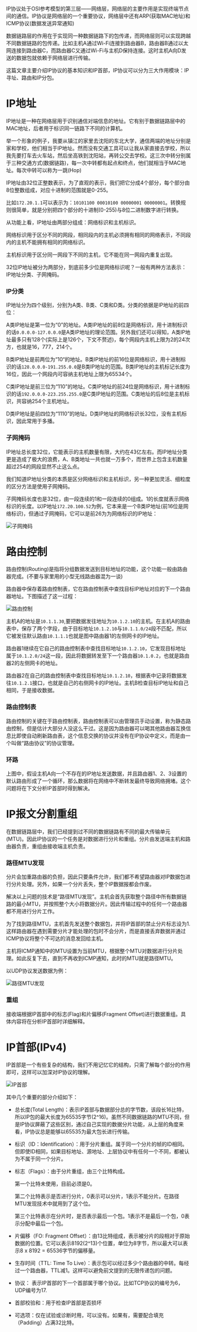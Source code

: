 IP协议处于OSI参考模型的第三层——网络层，网络层的主要作用是实现终端节点间的通信。IP协议是网络层的一个重要协议，网络层中还有ARP(获取MAC地址)和ICMP协议(数据发送异常通知)

数据链路层的作用在于实现同一种数据链路下的包传递，而网络层则可以实现跨越不同数据链路的包传递。比如主机A通过Wi-Fi连接到路由器B，路由器B通过以太网连接到路由器C，而路由器C又通过Wi-Fi与主机D保持连接。这时主机A向D发送的数据包就依赖于网络层进行传输。

这篇文章主要介绍IP协议的基本知识和IP首部，IP协议可以分为三大作用模块：IP寻址、路由和IP分包。

# IP地址

IP地址是一种在网络层用于识别通信对端信息的地址。它有别于数据链路层中的MAC地址，后者用于标识同一链路下不同的计算机。

举一个形象的例子，我要从镇江的家里去沈阳的东北大学，通信两端的地址分别是家和学校，他们相当于IP地址。然而没有交通工具可以让我从家直接去学校，所以我先要打车去火车站，然后坐高铁到沈阳站，再转公交去学校。这三次中转分别属于三种交通方式(数据链路)，每一次中转都有起点和终点，他们就相当于MAC地址。每次中转可以称为一跳(Hop)

IP地址由32位正整数表示，为了直观的表示，我们把它分成4个部分，每个部分由8位整数组成，对应十进制的范围就是0-255。

比如`172.20.1.1`可以表示为：`10101100 00010100 00000001 00000001`。转换规则很简单，就是分别把四个部分的十进制(0-255)与8位二进制数字进行转换。

从功能上看，IP地址由两部分组成：网络标识和主机标识。

网络标识用于区分不同的网段，相同段内的主机必须拥有相同的网络表示，不同段内的主机不能拥有相同的网络标识。

主机标识用于区分同一网段下不同的主机，它不能在同一网段内重复出现。

32位IP地址被分为两部分，到底前多少位是网络标识呢？一般有两种方法表示：IP地址分类、子网掩码。

### IP分类

IP地址分为四个级别，分别为A类、B类、C类和D类。分类的依据是IP地址的前四位：

A类IP地址是第一位为“0”的地址。A类IP地址的前8位是网络标识，用十进制标识的话`0.0.0.0-127.0.0.0`是A类IP地址的理论范围。另外我们还可以得知，A类IP地址最多只有128个(实际上是126个，下文不赘述)，每个网段内主机上限为2的24次方，也就是16，777，214个。

B类IP地址是前两位为“10“的地址。B类IP地址的前16位是网络标识，用十进制标识的话`128.0.0.0-191.255.0.0`是B类IP地址的范围。B类IP地址的主机标记长度为16位，因此一个网段内可容纳主机地址上限为65534个。

C类IP地址是前三位为“110”的地址。C类IP地址的前24位是网络标识，用十进制标识的话`192.0.0.0-223.255.255.0`是C类IP地址的范围。C类地址的后8位是主机标识，共容纳254个主机地址。

D类IP地址是前四位为“1110”的地址。D类IP地址的网络标识长32位，没有主机标识，因此常用于多播。

### 子网掩码

IP地址总长度32位，它能表示的主机数量有限，大约在43亿左右。而IP地址分类更是造成了极大的浪费，A、B类地址一共也就一万多个，而世界上包含主机数量超过254的网段显然不止这么点。

我们知道IP地址分类的本质是区分网络标识和主机标识，另一种更加灵活、细粒度的区分方法是使用子网掩码。

子网掩码长度也是32位，由一段连续的1和一段连续的0组成。1的长度就表示网络标识的长度。以IP地址`172.20.100.52`为例，它本来是一个B类IP地址(前16位是网络标识)，但通过子网掩码，它可以是前26为为网络标识的IP地址：

![子网掩码](https://user-gold-cdn.xitu.io/2017/12/12/1604b470bff38bfe?w=1240&h=816&f=jpeg&s=147371)

# 路由控制

路由控制(Routing)是指将分组数据发送到目标地址的功能，这个功能一般由路由器完成。(不要与家里用的小型无线路由器混为一谈)

路由器中保存着路由控制表，它在路由控制表中查找目标IP地址对应的下一个路由器地址。下图描述了这一过程：

![路由控制](https://user-gold-cdn.xitu.io/2017/12/12/1604b470bf55b2f9?w=1240&h=1005&f=jpeg&s=163796)

主机A的地址是`10.1.1.30`,要把数据发往地址为`10.1.2.10`的主机。在主机A的路由表中，保存了两个字段，由于目标地址`10.1.2.10`与`10.1.1.0/24`段不匹配，所以它被发往默认路由`10.1.1.1`也就是图中路由器1的左侧网卡的IP地址。

路由器1继续在它自己的路由控制表中查找目标地址`10.1.2.10`，它发现目标地址属于`10.1.2.0/24`这一段，因此将数据转发至下一个路由器`10.1.0.2`，也就是路由器2的左侧网卡的地址。

路由器2在自己的路由控制表中查找目标地址`10.1.2.10`，根据表中记录将数据发往`10.1.2.1`接口，也就是自己的右侧网卡的IP地址。主机B检查目标IP地址和自己相同，于是接收数据。

### 路由控制表

路由控制的关键在于路由控制表，路由控制表可以由管理员手动设置，称为静态路由控制，但是估计大部分人没这么干过。这是因为路由器可以喝其他路由器互换信息比即使自动刷新路由表，这个信息交换的协议并没有在IP协议中定义，而是由一个叫做“路由协议”的协议管理。

### 环路

上图中，假设主机A向一个不存在的IP地址发送数据，并且路由器1、2、3设置的默认路由形成了一个循环，那么数据将在网络中不断转发最终导致网络拥堵。这个问题将在下文分析IP首部时得到解决。

# IP报文分割重组

在数据链路层中，我们已经提到过不同的数据链路有不同的最大传输单元(MTU)。因此IP协议的一个任务是对数据进行分片和重组。分片由发送端主机和路由器负责，重组由接收端主机负责。

### 路径MTU发现

分片会加重路由器的负担，因此只要条件允许，我们都不希望路由器对IP数据包进行分片处理。另外，如果一个分片丢失，整个IP数据报都会作废。

解决以上问题的技术是“路径MTU发现”。主机会首先获取整个路径中所有数据链路的最小MTU，并按照整个大小将数据分片。因此传输过程中的任何一个路由器都不用进行分片工作。

为了找到路径MTU，主机首先发送整个数据包，并将IP首部的禁止分片标志设为1.这样路由器在遇到需要分片才能处理的包时不会分片，而是直接丢弃数据并通过ICMP协议将整个不可达的消息发回给主机。

主机将ICMP通知中的MTU设置为当前MTU，根据整个MTU对数据进行分片处理。如此反复下去，直到不再收到ICMP通知，此时的MTU就是路径MTU。

以UDP协议发送数据为例：

![路径MTU发现](https://user-gold-cdn.xitu.io/2017/12/12/1604b470bf159404?w=1240&h=1008&f=jpeg&s=130978)

### 重组

接收端根据IP首部中的标志(Flag)和片偏移(Fragment Offset)进行数据重组。具体内容将在分析IP首部时详细解释。

# IP首部(IPv4)

IP首部是一个有些复杂的结构，我们不用记忆它的结构，只需了解每个部分的作用即可，这样可以加深对IP协议的理解。

![IP首部](https://user-gold-cdn.xitu.io/2017/12/12/1604b470c3055fbc?w=1240&h=931&f=jpeg&s=154540)

其中几个重要的部分介绍如下：

* 总长度(Total Length)：表示IP首部与数据部分总的字节数，该段长16比特，所以IP包的最大长度为65535字节(2^16)。虽然不同数据链路的MTU不同，但是IP协议屏蔽了这些区别，通过自己实现的数据分片功能，从上层的角度来看，IP协议总是能够以65535为最大包长进行传输。

* 标识（ID：Identification）：用于分片重组。属于同一个分片的帧的ID相同。但即使ID相同，如果目标地址、源地址、上层协议中有任何一个不同，都被认为不属于同一个分片。

* 标志（Flags）：由于分片重组，由三个比特构成。
	
	第一个比特未使用，目前必须是0。
	
	第二个比特表示是否进行分片，0表示可以分片，1表示不能分片。在路径MTU发现技术中就用到了这个位。
	
	第三个比特表示在分片时，是否表示最后一个包。1表示不是最后一个包，0表示分配中最后一个包。
	
* 片偏移（FO: Fragment Offset）：由13比特组成，表示被分片的段相对于原始数据的位置。它可以表示8192(2^13)个位置，单位为8字节，所以最大可以表示8 x 8192 = 65536字节的偏移量。

* 生存时间（TTL: Time To Live）：表示包可以经过多少个路由器的中转。每经过一个路由器，TTL减1。这样可以避免前文提到的无限传递包的问题。
* 协议： 表示IP首部的下一个首部属于哪个协议。比如TCP协议的编号为6，UDP编号为17.
* 首部校验和：用于检查IP首部是否损坏
* 可选项：仅在试验或诊断时用，可以没有。如果有，需要配合填充（Padding）占满32比特。
